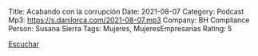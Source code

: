 Title: Acabando con la corrupción
Date: 2021-08-07
Category: Podcast
Mp3: https://s.danilorca.com/2021-08-07.mp3
Company: BH Compliance
Person: Susana Sierra
Tags: Mujeres, MujeresEmpresarias
Rating: 5

<a href="https://s.danilorca.com/2021-08-07.mp3" type="audio/mpeg">
Escuchar
</a>
